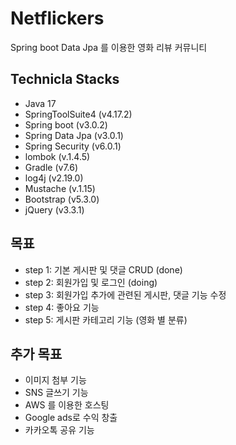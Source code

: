 # Netflickers
Spring boot Data Jpa 를 이용한 영화 리뷰 커뮤니티

## Technicla Stacks
<ul>
  <li>Java 17</li>
  <li>SpringToolSuite4 (v4.17.2)</li>
  <li>Spring boot (v3.0.2)</li>
  <li>Spring Data Jpa (v3.0.1)</li>
  <li>Spring Security (v6.0.1)</li>
  <li>lombok (v.1.4.5)</li>
  <li>Gradle (v7.6)</li>
  <li>log4j (v2.19.0)</li>
  <li>Mustache (v.1.15)</li>
  <li>Bootstrap (v5.3.0)</li>
  <li>jQuery (v3.3.1)</li>
</ul>


## 목표
<ul>
  <li>step 1: 기본 게시판 및 댓글 CRUD (done)</li>
  <li>step 2: 회원가입 및 로그인 (doing) </li>
  <li>step 3: 회원가입 추가에 관련된 게시판, 댓글 기능 수정</li>  
  <li>step 4: 좋아요 기능</li>
  <li>step 5: 게시판 카테고리 기능 (영화 별 분류)</li>
</ul>


## 추가 목표
<ul>
  <li>이미지 첨부 기능</li>
  <li>SNS 글쓰기 기능</li>
  <li>AWS 를 이용한 호스팅</li>
  <li>Google ads로 수익 창출</li>  
  <li>카카오톡 공유 기능</li>
</ul>
